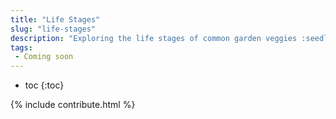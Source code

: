 ```yaml
---
title: "Life Stages"
slug: "life-stages"
description: "Exploring the life stages of common garden veggies :seedling: :corn:"
tags:
 - Coming soon
---
```


* toc
{:toc}

{% include contribute.html %}
